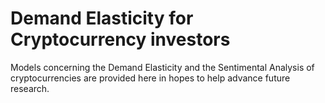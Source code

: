 # Demand Elasticity for Cryptocurrency investors
Models concerning the Demand Elasticity and the Sentimental Analysis of cryptocurrencies are provided here in hopes to help advance future research. 

